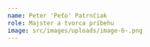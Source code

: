 ```yaml
---
name: Peter 'Peťo' Patrnčiak
role: Majster a tvorca príbehu
image: src/images/uploads/image-6-.png
---
```

